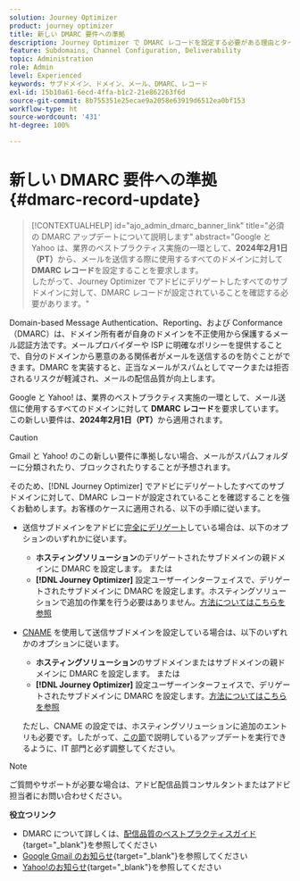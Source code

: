 ```yaml
---
solution: Journey Optimizer
product: journey optimizer
title: 新しい DMARC 要件への準拠
description: Journey Optimizer で DMARC レコードを設定する必要がある理由とタイミングについて学ぶ
feature: Subdomains, Channel Configuration, Deliverability
topic: Administration
role: Admin
level: Experienced
keywords: サブドメイン、ドメイン、メール、DMARC、レコード
exl-id: 15b10a61-6ecd-4ffa-b1c2-21e862263f6d
source-git-commit: 8b755351e25ecae9a2058e63919d6512ea0bf153
workflow-type: ht
source-wordcount: '431'
ht-degree: 100%

---
```


# 新しい DMARC 要件への準拠 {#dmarc-record-update}

>[!CONTEXTUALHELP]
>id="ajo_admin_dmarc_banner_link"
>title="必須の DMARC アップデートについて説明します"
>abstract="Google と Yahoo は、業界のベストプラクティス実施の一環として、**2024年2月1日（PT）**&#x200B;から、メールを送信する際に使用するすべてのドメインに対して **DMARC レコード**&#x200B;を設定することを要求します。<br>したがって、Journey Optimizer でアドビにデリゲートしたすべてのサブドメインに対して、DMARC レコードが設定されていることを確認する必要があります。"

Domain-based Message Authentication、Reporting、および Conformance（DMARC）は、ドメイン所有者が自身のドメインを不正使用から保護するメール認証方法です。メールプロバイダーや ISP に明確なポリシーを提供することで、自分のドメインから悪意のある関係者がメールを送信するのを防ぐことができます。DMARC を実装すると、正当なメールがスパムとしてマークまたは拒否されるリスクが軽減され、メールの配信品質が向上します。

Google と Yahoo! は、業界のベストプラクティス実施の一環として、メール送信に使用するすべてのドメインに対して **DMARC レコード**&#x200B;を要求しています。この新しい要件は、**2024年2月1日（PT）**&#x200B;から適用されます。

>[!CAUTION]
>
>Gmail と Yahoo! のこの新しい要件に準拠しない場合、メールがスパムフォルダーに分類されたり、ブロックされたりすることが予想されます。

そのため、[!DNL Journey Optimizer] でアドビにデリゲートしたすべてのサブドメインに対して、DMARC レコードが設定されていることを確認することを強くお勧めします。お客様のケースに適用される、以下の手順に従います。

* 送信サブドメインをアドビに[完全にデリゲート](delegate-subdomain.md#full-subdomain-delegation)している場合は、以下のオプションのいずれかに従います。

   * **ホスティングソリューション**のデリゲートされたサブドメインの親ドメインに DMARC を設定します。
または
   * **[!DNL Journey Optimizer]** 設定ユーザーインターフェイスで、デリゲートされたサブドメインに DMARC を設定します。ホスティングソリューションで追加の作業を行う必要はありません。[方法についてはこちらを参照](dmarc-record.md#implement-dmarc)

* [CNAME](delegate-subdomain.md#cname-subdomain-setup) を使用して送信サブドメインを設定している場合は、以下のいずれかのオプションに従います。

   * **ホスティングソリューション**のサブドメインまたはサブドメインの親ドメインに DMARC を設定します。
または
   * **[!DNL Journey Optimizer]** 設定ユーザーインターフェイスで、デリゲートされたサブドメインに DMARC を設定します。[方法についてはこちらを参照](dmarc-record.md#implement-dmarc)

  ただし、CNAME の設定では、ホスティングソリューションに追加のエントリも必要です。したがって、[この節](dmarc-record.md#implement-dmarc)で説明しているアップデートを実行できるように、IT 部門と必ず調整してください。

<!--The most recent timelines shared by Google and Yahoo! are as follows:

* Google:

    * **February 2024** – Temporary bounces designed to provide warning of non-compliance will begin. Emails will still be delivered as normal after a short delay if you are not yet in compliance. If you are fully in compliance there will be no temporary bounces and you will not be affected.

    * **April 2024** – Blocks will begin for senders who are not in compliance with DMARC requirement. Only a portion of non-compliant email will be blocked at first, with the percentage blocked increasing over time.

    * **June 1st, 2024** – Any sender not in full compliance will experience blocking.

* Yahoo! has not provided exact dates, but has said "the rollout of enforcement will begin in February 2024. Enforcement will be gradually rolled out".
-->

>[!NOTE]
>
>ご質問やサポートが必要な場合は、アドビ配信品質コンサルタントまたはアドビ担当者にお問い合わせください。

**役立つリンク**

* DMARC について詳しくは、[配信品質のベストプラクティスガイド](https://experienceleague.adobe.com/docs/deliverability-learn/deliverability-best-practice-guide/additional-resources/technotes/implement-dmarc.html?lang=ja#about){target="_blank"}を参照してください
* [Google Gmail のお知らせ](https://blog.google/products/gmail/gmail-security-authentication-spam-protection/){target="_blank"}を参照してください
* [Yahoo!のお知らせ](https://blog.postmaster.yahooinc.com/post/730172167494483968/more-secure-less-spam){target="_blank"}を参照してください

<!--Find more guidance about these changes in the [Deliverability Best Practice Guide]-->
